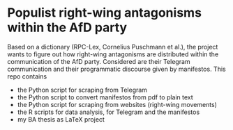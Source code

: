# Populist right-wing antagonisms within the AfD party
Based on a dictionary (RPC-Lex, Cornelius Puschmann et al.), the project wants to figure out how right-wing antagonisms are distributed within the communication of the AfD party. Considered are their Telegram communication and their programmatic discourse given by manifestos. This repo contains
* the Python script for scraping from Telegram
* the Python script to convert manifestos from pdf to plain text
* the Python script for scraping from websites (right-wing movements)
* the R scripts for data analysis, for Telegram and the manifestos
* my BA thesis as LaTeX project